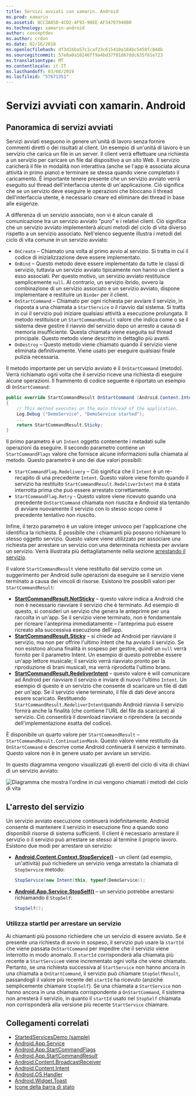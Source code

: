 ```yaml
---
title: Servizi avviati con xamarin. Android
ms.prod: xamarin
ms.assetid: 8CC3A850-4CD2-4F93-98EE-AF3470794000
ms.technology: xamarin-android
author: conceptdev
ms.author: crdun
ms.date: 02/16/2018
ms.openlocfilehash: df3d1bba57c1caf23c615410a184bc5458fc848b
ms.sourcegitcommit: 57e8a0a10246ff9a4bd37f01d67ddc635f81e723
ms.translationtype: MT
ms.contentlocale: it-IT
ms.lasthandoff: 03/08/2019
ms.locfileid: "57671351"
---
```

# <a name="started-services-with-xamarinandroid"></a>Servizi avviati con xamarin. Android

## <a name="started-services-overview"></a>Panoramica di servizi avviati

Servizi avviati eseguono in genere un'unità di lavoro senza fornire commenti diretti o dei risultati al client. Un esempio di un'unità di lavoro è un servizio che carica un file in un server. Il client verrà effettuare una richiesta a un servizio per caricare un file dal dispositivo a un sito Web. Il servizio caricherà il file in modalità non interattiva (anche se l'app è associata alcuna attività in primo piano) e terminare se stessa quando viene completato il caricamento. È importante tenere presente che un servizio avviato verrà eseguito sul thread dell'interfaccia utente di un'applicazione. Ciò significa che se un servizio deve eseguire le operazioni che bloccano il thread dell'interfaccia utente, è necessario creare ed eliminare dei thread in base alle esigenze.

A differenza di un servizio associato, non vi è alcun canale di comunicazione tra un servizio avviato "puro" e i relativi client. Ciò significa che un servizio avviato implementerà alcuni metodi del ciclo di vita diverso rispetto a un servizio associato. Nell'elenco seguente illustra i metodi del ciclo di vita comune in un servizio avviato:

* `OnCreate` &ndash; Chiamato una volta al primo avvio al servizio. Si tratta in cui il codice di inizializzazione deve essere implementato.
* `OnBind` &ndash; Questo metodo deve essere implementato da tutte le classi di servizio, tuttavia un servizio avviato tipicamente non hanno un client a esso associati. Per questo motivo, un servizio avviato restituisce semplicemente `null`. Al contrario, un servizio ibrido, ovvero la combinazione di un servizio associato e un servizio avviato, dispone implementare e restituire un `Binder` per il client.
* `OnStartCommand` &ndash; Chiamato per ogni richiesta per avviare il servizio, in risposta a una chiamata a `StartService` o il riavvio dal sistema. Si tratta in cui il servizio può iniziare qualsiasi attività a esecuzione prolungata. Il metodo restituisce un `StartCommandResult` valore che indica come o se il sistema deve gestire il riavvio del servizio dopo un arresto a causa di memoria insufficiente. Questa chiamata viene eseguita sul thread principale. Questo metodo viene descritto in dettaglio più avanti.
* `OnDestroy` &ndash; Questo metodo viene chiamato quando il servizio viene eliminata definitivamente. Viene usato per eseguire qualsiasi finale pulizia necessaria.

Il metodo importante per un servizio avviato è il `OnStartCommand` (metodo). Verrà richiamato ogni volta che il servizio riceve una richiesta di eseguire alcune operazioni. Il frammento di codice seguente è riportato un esempio di `OnStartCommand`: 

```csharp
public override StartCommandResult OnStartCommand (Android.Content.Intent intent, StartCommandFlags flags, int startId)
{
    // This method executes on the main thread of the application.
    Log.Debug ("DemoService", "DemoService started");
    ...
    return StartCommandResult.Sticky;
}
```

Il primo parametro è un `Intent` oggetto contenente i metadati sulle operazioni da eseguire. Il secondo parametro contiene un `StartCommandFlags` valore che fornisce alcune informazioni sulla chiamata al metodo. Questo parametro è uno dei due valori possibili:

* `StartCommandFlag.Redelivery` &ndash; Ciò significa che il `Intent` è un re-recapito di una precedente `Intent`. Questo valore viene fornito quando il servizio ha restituito `StartCommandResult.RedeliverIntent` ma è stata interrotta prima che può essere arrestato correttamente.
* `StartCommandFlag.Retry` &dash; Questo valore viene ricevuto quando una precedente `OnStartCommand` chiamata non riuscita e Android sta tentando di avviare nuovamente il servizio con lo stesso scopo come il precedente tentativo non riuscito.
 
Infine, il terzo parametro è un valore integer univoco per l'applicazione che identifica la richiesta. È possibile che i chiamanti più possono richiamare lo stesso oggetto servizio. Questo valore viene utilizzato per associare una richiesta per arrestare un servizio con una determinata richiesta per avviare un servizio. Verrà illustrata più dettagliatamente nella sezione [arrestando il servizio](#Stopping_the_Service). 

Il valore `StartCommandResult` viene restituito dal servizio come un suggerimento per Android sulle operazioni da eseguire se il servizio viene terminato a causa dei vincoli di risorse. Esistono tre possibili valori per `StartCommandResult`:

* **[StartCommandResult.NotSticky](https://developer.xamarin.com/api/field/Android.App.StartCommandResult.NotSticky/)**  &ndash; questo valore indica a Android che non è necessario riavviare il servizio che è terminato. Ad esempio di questo, si consideri un servizio che genera le anteprime per una raccolta in un'app. Se il servizio viene terminato, non è fondamentale per ricreare l'anteprima immediatamente &ndash; l'anteprima può essere ricreato alla successiva esecuzione dell'app.
* **[StartCommandResult.Sticky](https://developer.xamarin.com/api/field/Android.App.StartCommandResult.Sticky/)**  &ndash; si chiede ad Android per riavviare il servizio, ma non per offrire l'ultimo Intent che ha avviato il servizio. Se non esistono alcuna finalità in sospeso per gestire, quindi un `null` verrà fornito per il parametro Intent. Un esempio di questo potrebbe essere un'app lettore musicale; il servizio verrà riavviato pronto per la riproduzione di brani musicali, ma verrà riprodotta l'ultimo brano. 
* **[StartCommandResult.RedeliverIntent](https://developer.xamarin.com/api/field/Android.App.StartCommandResult.RedeliverIntent/)**  &ndash; questo valore è will comunicare ad Android per riavviare il servizio e inviare di nuovo l'ultimo `Intent`. Un esempio di questo è un servizio che consente di scaricare un file di dati per un'app. Se il servizio viene terminato, il file di dati deve ancora essere scaricato. Restituendo `StartCommandResult.RedeliverIntent`quando Android riavvia il servizio fornirà anche la finalità (che contiene l'URL del file da scaricare) al servizio. Ciò consentirà il download riavviare o riprendere (a seconda dell'implementazione esatta del codice).

È disponibile un quarto valore per `StartCommandResult` &ndash; `StartCommandResult.ContinuationMask`. Questo valore viene restituito da `OnStartCommand` e descrive come Android continuerà il servizio è terminato. Questo valore non è in genere usato per avviare un servizio.

In questo diagramma vengono visualizzati gli eventi del ciclo di vita di chiavi di un servizio avviato: 

![Diagramma che mostra l'ordine in cui vengono chiamati i metodi del ciclo di vita](started-services-images/started-service-01.png "diagramma che mostra l'ordine in cui vengono chiamati i metodi del ciclo di vita.")


<a name="Stopping_the_Service" />

## <a name="stopping-the-service"></a>L'arresto del servizio

Un servizio avviato esecuzione continuerà indefinitamente. Android consente di mantenere il servizio in esecuzione fino a quando sono disponibili risorse di sistema sufficienti. Il client è necessario arrestare il servizio o il servizio può arrestare se stesso al termine il proprio lavoro. Esistono due modi per arrestare un servizio: 
 
* **[Android.Content.Context.StopService()](https://developer.xamarin.com/api/member/Android.Content.Context.StopService/p/Android.Content.Intent/)**  &ndash; un client (ad esempio, un'attività) può richiedere un servizio venga arrestato la chiamata di `StopService` metodo: 

    ```csharp
    StopService(new Intent(this, typeof(DemoService));
    ```

* **[Android.App.Service.StopSelf()](https://developer.xamarin.com/api/member/Android.App.Service.StopSelf()/)**  &ndash; un servizio potrebbe arrestarsi richiamando il `StopSelf`:

    ```csharp
    StopSelf();
    ```
    
### <a name="using-startid-to-stop-a-service"></a>Utilizza startId per arrestare un servizio

Ai chiamanti più possono richiedere che un servizio di essere avviato. Se è presente una richiesta di avvio in sospeso, il servizio può usare la `startId` che viene passata `OnStartCommand` per impedire che il servizio viene interrotto in modo anomalo. Il `startId` corrisponderà alla chiamata più recente a `StartService`e viene incrementato ogni volta che viene chiamato. Pertanto, se una richiesta successiva al `StartService` non hanno ancora in una chiamata a `OnStartCommand`, il servizio può chiamare `StopSelfResult`, passandogli il valore più recente del `startId` ha ricevuto (anziché semplicemente chiamare `StopSelf`). Se una chiamata a `StartService` non hanno ancora in una chiamata corrispondente a `OnStartCommand`, il sistema non arresterà il servizio, in quanto il `startId` usato nel `StopSelf` chiamata non corrisponderà alla versione più recente `StartService` chiamare.


## <a name="related-links"></a>Collegamenti correlati

- [StartedServicesDemo (sample)](https://developer.xamarin.com/samples/monodroid/ApplicationFundamentals/ServiceSamples/StartedServicesDemo/)
- [Android.App.Service](https://developer.xamarin.com/api/type/Android.App.Service)
- [Android.App.StartCommandFlags](https://developer.xamarin.com/api/type/Android.App.StartCommandFlags)
- [Android.App.StartCommandResult](https://developer.xamarin.com/api/type/Android.App.StartCommandResult)
- [Android.Content.BroadcastReceiver](https://developer.xamarin.com/api/type/Android.Content.BroadcastReceiver/)
- [Android.Content.Intent](https://developer.xamarin.com/api/type/Android.Content.Intent)
- [Android.OS.Handler](https://developer.xamarin.com/api/type/Android.OS.Handler/)
- [Android.Widget.Toast](https://developer.xamarin.com/api/type/Android.Widget.Toast/)
- [Icone della barra di stato](https://developer.android.com/guide/practices/ui_guidelines/icon_design_status_bar.html)
